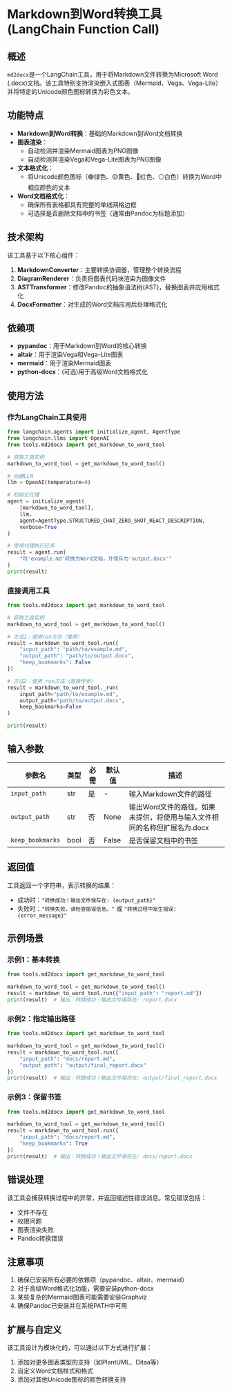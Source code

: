 # Markdown到Word转换工具 (LangChain Function Call)

## 概述

`md2docx`是一个LangChain工具，用于将Markdown文件转换为Microsoft Word (.docx)文档。该工具特别支持渲染嵌入式图表（Mermaid、Vega、Vega-Lite）并将特定的Unicode颜色图标转换为彩色文本。

## 功能特点

- **Markdown到Word转换**：基础的Markdown到Word文档转换
- **图表渲染**：
  - 自动检测并渲染Mermaid图表为PNG图像
  - 自动检测并渲染Vega和Vega-Lite图表为PNG图像
- **文本格式化**：
  - 将Unicode颜色图标（🟢绿色、🟡黄色、🔴红色、⚪白色）转换为Word中相应颜色的文本
- **Word文档格式化**：
  - 确保所有表格都具有完整的单线网格边框
  - 可选择是否删除文档中的书签（通常由Pandoc为标题添加）

## 技术架构

该工具基于以下核心组件：

1. **MarkdownConverter**：主要转换协调器，管理整个转换流程
2. **DiagramRenderer**：负责将图表代码块渲染为图像文件
3. **ASTTransformer**：修改Pandoc的抽象语法树(AST)，替换图表并应用格式化
4. **DocxFormatter**：对生成的Word文档应用后处理格式化

## 依赖项

- **pypandoc**：用于Markdown到Word的核心转换
- **altair**：用于渲染Vega和Vega-Lite图表
- **mermaid**：用于渲染Mermaid图表
- **python-docx**：(可选)用于高级Word文档格式化

## 使用方法

### 作为LangChain工具使用

```python
from langchain.agents import initialize_agent, AgentType
from langchain.llms import OpenAI
from tools.md2docx import get_markdown_to_word_tool

# 获取工具实例
markdown_to_word_tool = get_markdown_to_word_tool()

# 创建LLM
llm = OpenAI(temperature=0)

# 初始化代理
agent = initialize_agent(
    [markdown_to_word_tool],
    llm,
    agent=AgentType.STRUCTURED_CHAT_ZERO_SHOT_REACT_DESCRIPTION,
    verbose=True
)

# 使用代理执行任务
result = agent.run(
    "将'example.md'转换为Word文档，并保存为'output.docx'"
)
print(result)
```

### 直接调用工具

```python
from tools.md2docx import get_markdown_to_word_tool

# 获取工具实例
markdown_to_word_tool = get_markdown_to_word_tool()

# 方法1：使用run方法（推荐）
result = markdown_to_word_tool.run({
    "input_path": "path/to/example.md",
    "output_path": "path/to/output.docx",
    "keep_bookmarks": False
})

# 方法2：使用_run方法（直接传参）
result = markdown_to_word_tool._run(
    input_path="path/to/example.md",
    output_path="path/to/output.docx",
    keep_bookmarks=False
)

print(result)
```

## 输入参数

| 参数名 | 类型 | 必需 | 默认值 | 描述 |
|--------|------|------|--------|------|
| `input_path` | str | 是 | - | 输入Markdown文件的路径 |
| `output_path` | str | 否 | None | 输出Word文件的路径。如果未提供，将使用与输入文件相同的名称但扩展名为.docx |
| `keep_bookmarks` | bool | 否 | False | 是否保留文档中的书签 |

## 返回值

工具返回一个字符串，表示转换的结果：

- 成功时：`"转换成功！输出文件保存在: {output_path}"`
- 失败时：`"转换失败，请检查错误信息。"` 或 `"转换过程中发生错误: {error_message}"`

## 示例场景

### 示例1：基本转换

```python
from tools.md2docx import get_markdown_to_word_tool

markdown_to_word_tool = get_markdown_to_word_tool()
result = markdown_to_word_tool.run({"input_path": "report.md"})
print(result)  # 输出：转换成功！输出文件保存在: report.docx
```

### 示例2：指定输出路径

```python
from tools.md2docx import get_markdown_to_word_tool

markdown_to_word_tool = get_markdown_to_word_tool()
result = markdown_to_word_tool.run({
    "input_path": "docs/report.md",
    "output_path": "output/final_report.docx"
})
print(result)  # 输出：转换成功！输出文件保存在: output/final_report.docx
```

### 示例3：保留书签

```python
from tools.md2docx import get_markdown_to_word_tool

markdown_to_word_tool = get_markdown_to_word_tool()
result = markdown_to_word_tool.run({
    "input_path": "docs/report.md",
    "keep_bookmarks": True
})
print(result)  # 输出：转换成功！输出文件保存在: docs/report.docx
```

## 错误处理

该工具会捕获转换过程中的异常，并返回描述性错误消息。常见错误包括：

- 文件不存在
- 权限问题
- 图表渲染失败
- Pandoc转换错误

## 注意事项

1. 确保已安装所有必要的依赖项（pypandoc、altair、mermaid）
2. 对于高级Word格式化功能，需要安装python-docx
3. 某些复杂的Mermaid图表可能需要安装Graphviz
4. 确保Pandoc已安装并在系统PATH中可用

## 扩展与自定义

该工具设计为模块化的，可以通过以下方式进行扩展：

1. 添加对更多图表类型的支持（如PlantUML、Ditaa等）
2. 自定义Word文档样式和格式
3. 添加对其他Unicode图标的颜色转换支持